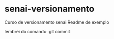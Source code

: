 # senai-versionamento
Curso de versionamento senai
Readme de exemplo


lembrei do comando: git commit